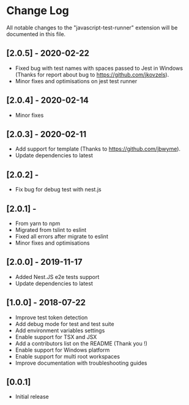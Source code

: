 # Change Log
All notable changes to the "javascript-test-runner" extension will be documented in this file.

## [2.0.5] - 2020-02-22
- Fixed bug with test names with spaces passed to Jest in Windows (Thanks for report about bug to https://github.com/jkovzels).
- Minor fixes and optimisations on jest test runner

## [2.0.4] - 2020-02-14
- Minor fixes

## [2.0.3] - 2020-02-11
- Add support for template (Thanks to https://github.com/jbwyme).
- Update dependencies to latest

## [2.0.2] -
- Fix bug for debug test with nest.js

## [2.0.1] -
- From yarn to npm
- Migrated from tslint to eslint
- Fixed all errors after migrate to eslint
- Minor fixes and optimisations

## [2.0.0] - 2019-11-17
- Added Nest.JS e2e tests support
- Update dependencies to latest

## [1.0.0] - 2018-07-22
- Improve test token detection
- Add debug mode for test and test suite
- Add environment variables settings
- Enable support for TSX and JSX
- Add a contributors list on the README (Thank you !)
- Enable support for Windows platform
- Enable support for multi root workspaces
- Improve documentation with troubleshooting guides

## [0.0.1]
- Initial release
